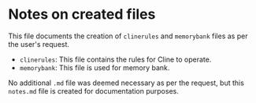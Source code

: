 # Notes on created files

This file documents the creation of `clinerules` and `memorybank` files as per the user's request.

- `clinerules`: This file contains the rules for Cline to operate.
- `memorybank`: This file is used for memory bank.

No additional `.md` file was deemed necessary as per the request, but this `notes.md` file is created for documentation purposes.